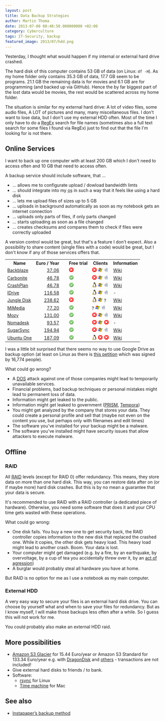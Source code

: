 ```yaml
---
layout: post
title: Data Backup Strategies
author: Martin Thoma
date: 2013-07-08 08:48:50.000000000 +02:00
category: Cyberculture
tags: IT-Security, backup
featured_image: 2013/07/hdd.png
---
```

Yesterday, I thought what would happen if my internal or external hard drive crashed. 

The hard disk of this computer contains 53 GB of data (on Linux: <code>df -H</code>). As my home folder only contains 35.3 GB of data, 17.7 GB seem to be programs. 21.1 GB the remaining data is for movies and 6.1 GB are for programming (and backed up via GitHub). Hence the by far biggest part of the lost data would be movies, the rest would be scattered across my home folder. 

The situation is similar for my external hard drive: A lot of video files, some audio files, A LOT of pictures and many, many miscellaneous files. I don't want to lose data, but I don't use my external HDD often. Most of the time I only have to do a <abbr title="regular expression">RegEx</abbr> search for file names (sometimes also a full text search for some files I found via RegEx) just to find out that the file I'm looking for is not there.

<h2>Online Services</h2>
I want to back up one computer with at least 200 GB which I don't need to access often and 10 GB that need to access often.

A backup service should include software, that ...
<ul>
  <li>... allows me to configurate upload / dowload bandwidth limts</li>
  <li>... should integrate into my <abbr title="operating system">os</abbr> in such a way that it feels like using a hard disk</li>
  <li>... lets me upload files of sizes up to 5 GB</li>
  <li>... uploads in background automatically as soon as my notebook gets an internet connection</li>
  <li>... uploads only parts of files, if only parts changed</li>
  <li>... starts uploading as soon as a file changed</li>
  <li>... creates checksums and compares them to check if files were correctly uploaded</li>
</ul>

A version control would be great, but that's a feature I don't expect. Also a possibility to share content (single files with a code) would be great, but I don't know if any of those services offers that.

<table>
<tr>
  <th>Name</th>
  <th>Euro / Year</th>
  <th>&nbsp;</th>
  <th>Free trial</th>
  <th>Clients</th>
  <th>Information</th>
</tr>
<tr>
  <td><a href="http://www.backblaze.com/">Backblaze</a></td>
  <td style="text-align:right;"><a href="http://www.backblaze.com/de_DE/online-backup-about.html">37.06</a></td>
  <td>&nbsp;</td>
  <td><img src="../images/2013/07/cancel.png" alt="cancel" width="16" height="16" class="alignnone size-full wp-image-73371" /></td>
  <td><img src="../images/2013/07/cancel.png" alt="cancel" width="16" height="16" class="alignnone size-full wp-image-73371" /> <img src="../images/2013/07/windows-icon.png" alt="Windows icon" width="16" height="16" class="size-full wp-image-73321" /> <img src="../images/2013/07/mac-icon.png" alt="Mac - Icon" width="16" height="16" class="size-full wp-image-73331" /></td>
  <td><a href="http://en.wikipedia.org/wiki/Backblaze">Wiki</a></td>
</tr>
<tr>
  <td><a href="http://www.carbonite.com/">Carbonite</a></td>
  <td style="text-align:right;"><a href="http://www.carbonite.com/online-backup/pricing-plans">46.78</a></td>
  <td>&nbsp;</td>
  <td><img src="../images/2013/07/accept.png" alt="accept icon" width="16" height="16" class="size-full wp-image-73351" /></td>
  <td><img src="../images/2013/07/cancel.png" alt="cancel" width="16" height="16" class="alignnone size-full wp-image-73371" /> <img src="../images/2013/07/windows-icon.png" alt="Windows icon" width="16" height="16" class="size-full wp-image-73321" /> <img src="../images/2013/07/mac-icon.png" alt="Mac - Icon" width="16" height="16" class="size-full wp-image-73331" /></td>
  <td><a href="http://en.wikipedia.org/wiki/Carbonite_(online_backup)">Wiki</a></td>
</tr>
<tr>
  <td><a href="http://www.crashplan.com/">CrashPlan</a></td>
  <td style="text-align:right;"><a href="http://www.crashplan.com/consumer/compare.html">46.78</a></td>
  <td>&nbsp;</td>
  <td><img src="../images/2013/07/accept.png" alt="accept icon" width="16" height="16" class="size-full wp-image-73351" /></td>
  <td><img src="../images/2013/07/tux.png" alt="Tux - Icon" width="16" height="16" class="size-full wp-image-73301" /> <img src="../images/2013/07/windows-icon.png" alt="Windows icon" width="16" height="16" class="size-full wp-image-73321" /> <img src="../images/2013/07/mac-icon.png" alt="Mac - Icon" width="16" height="16" class="size-full wp-image-73331" /></td>
  <td><a href="http://en.wikipedia.org/wiki/Crashplan#CrashPlan">Wiki</a></td>
</tr>
<tr>
  <td><a href="https://www.idrive.com/index.html">IDrive</a></td>
  <td style="text-align:right;"><a href="https://www.idrive.com/pricing.htm">116.58</a></td>
  <td>&nbsp;</td>
  <td><img src="../images/2013/07/accept.png" alt="accept icon" width="16" height="16" class="size-full wp-image-73351" /></td>
  <td><img src="../images/2013/07/tux.png" alt="Tux - Icon" width="16" height="16" class="size-full wp-image-73301" /> <img src="../images/2013/07/windows-icon.png" alt="Windows icon" width="16" height="16" class="size-full wp-image-73321" /> <img src="../images/2013/07/mac-icon.png" alt="Mac - Icon" width="16" height="16" class="size-full wp-image-73331" /></td>
  <td>-</td>
</tr>
<tr>
  <td><a href="https://www.jungledisk.com/">Jungle Disk</a></td>
  <td style="text-align:right;"><a href="https://www.jungledisk.com/personal/desktop/pricing/">238.62</a></td>
  <td>&nbsp;</td>
  <td><img src="../images/2013/07/cancel.png" alt="cancel" width="16" height="16" class="alignnone size-full wp-image-73371" /></td>
  <td><img src="../images/2013/07/tux.png" alt="Tux - Icon" width="16" height="16" class="size-full wp-image-73301" /> <img src="../images/2013/07/windows-icon.png" alt="Windows icon" width="16" height="16" class="size-full wp-image-73321" /> ?</td>
  <td><a href="http://en.wikipedia.org/wiki/Jungle_Disk">Wiki</a></td>
</tr>
<tr>
  <td><a href="http://www.mimedia.com/">MiMedia</a></td>
  <td style="text-align:right;"><a href="http://www.mimedia.com/more-space/">77.20</a></td>
  <td>&nbsp;</td>
  <td><img src="../images/2013/07/accept.png" alt="accept icon" width="16" height="16" class="size-full wp-image-73351" /></td>
  <td>? <img src="../images/2013/07/windows-icon.png" alt="Windows icon" width="16" height="16" class="size-full wp-image-73321" /> <img src="../images/2013/07/mac-icon.png" alt="Mac - Icon" width="16" height="16" class="size-full wp-image-73331" /></td>
  <td><a href="http://en.wikipedia.org/wiki/MiMedia">Wiki</a></td>
</tr>
<tr>
  <td><a href="http://mozy.com/">Mozy</a></td>
  <td style="text-align:right;"><a href="http://mozy.com/home/pricing/">131.00</a></td>
  <td>&nbsp;</td>
  <td><img src="../images/2013/07/accept.png" alt="accept icon" width="16" height="16" class="size-full wp-image-73351" /></td>
  <td><img src="../images/2013/07/cancel.png" alt="cancel" width="16" height="16" class="alignnone size-full wp-image-73371" /> <img src="../images/2013/07/windows-icon.png" alt="Windows icon" width="16" height="16" class="size-full wp-image-73321" /> <img src="../images/2013/07/mac-icon.png" alt="Mac - Icon" width="16" height="16" class="size-full wp-image-73331" /></td>
  <td><a href="http://en.wikipedia.org/wiki/Mozy">Wiki</a></td>
</tr>
<tr>
  <td><a href="http://www.nomadesk.com">Nomadesk</a></td>
  <td style="text-align:right;"><a href="http://www.nomadesk.com/pricing/">93.57</a></td>
  <td>&nbsp;</td>
  <td><img src="../images/2013/07/accept.png" alt="accept icon" width="16" height="16" class="size-full wp-image-73351" /></td>
  <td><img src="../images/2013/07/cancel.png" alt="cancel" width="16" height="16" class="alignnone size-full wp-image-73371" /> <img src="../images/2013/07/windows-icon.png" alt="Windows icon" width="16" height="16" class="size-full wp-image-73321" /> <img src="../images/2013/07/cancel.png" alt="cancel" width="16" height="16" class="alignnone size-full wp-image-73371" /></td>
  <td>-</td>
</tr>
<tr>
  <td><a href="https://www.sugarsync.com/">SugarSync</a></td>
  <td style="text-align:right;"><a href="https://www.sugarsync.com/plans/">194.94</a></td>
  <td>&nbsp;</td>
  <td><img src="../images/2013/07/accept.png" alt="accept icon" width="16" height="16" class="size-full wp-image-73351" /></td>
  <td><img src="../images/2013/07/cancel.png" alt="cancel" width="16" height="16" class="alignnone size-full wp-image-73371" /> <img src="../images/2013/07/windows-icon.png" alt="Windows icon" width="16" height="16" class="size-full wp-image-73321" /> <img src="../images/2013/07/mac-icon.png" alt="Mac - Icon" width="16" height="16" class="size-full wp-image-73331" /></td>
  <td><a href="http://en.wikipedia.org/wiki/SugarSync">Wiki</a></td>
</tr>
<tr>
  <td><a href="https://one.ubuntu.com/">Ubuntu One</a></td>
  <td style="text-align:right;"><a href="https://one.ubuntu.com/services/">187.09</a></td>
  <td>&nbsp;</td>
  <td><img src="../images/2013/07/accept.png" alt="accept icon" width="16" height="16" class="size-full wp-image-73351" /></td>
  <td><img src="../images/2013/07/tux.png" alt="Tux - Icon" width="16" height="16" class="size-full wp-image-73301" /> <img src="../images/2013/07/cancel.png" alt="cancel" width="16" height="16" class="alignnone size-full wp-image-73371" /> <img src="../images/2013/07/cancel.png" alt="cancel" width="16" height="16" class="alignnone size-full wp-image-73371" /></td>
  <td><a href="http://en.wikipedia.org/wiki/Ubuntu_One">Wiki</a></td>
</tr>
</table>

I was a little bit surprised that there seems no way to use Google Drive as backup option (at least on Linux as there is <a href="http://www.change.org/en-GB/petitions/google-create-a-native-linux-google-drive-application">this petition</a> which was signed by 16,774 people).

What could go wrong?
<ul>
  <li>A <abbr title="Denial of service"><a href="http://en.wikipedia.org/wiki/Denial-of-service_attack">DOS</a></abbr> attack against one of those companies might lead to temporarily unavailable services.</li>
  <li>Financial problems, bad backup techniques or personal mistakes might lead to permanent loss of data.</li>
  <li>Information might get leaked to the public.</li>
  <li>Information might get leaked to government (<a href="http://en.wikipedia.org/wiki/PRISM_(surveillance_program)">PRISM</a>, <a href="http://en.wikipedia.org/wiki/Tempora">Tempora</a>)</li>
  <li>You might get analyzed by the company that stores your data. They could create a personal profile and sell that (maybe not even on the content you use, but perhaps only with filenames and edit times)</li>
  <li>The software you've installed for your backup might be a malware.</li>
  <li>The software you've installed might have security issues that allow attackers to execute malware.</li>
</ul>

<h2>Offline</h2>
<h3>RAID</h3>
All <a href="http://en.wikipedia.org/wiki/RAID">RAID</a> levels (except for RAID 0) offer redundancy. This means, they store data on more than one hard disk. This way, you can restore data after on (or if maybe more) hard disk crashes. But this is by no mean a guarantee that your data is secure. 

It's recommended to use RAID with a RAID controller (a dedicated piece of hardware). Otherwise, you need some software that does it and your CPU time gets wasted with these operations.

What could go wrong:
<ul>
  <li>One disk fails. You buy a new one to get security back, the RAID controller copies information to the new disk that replaced the crashed one. While it copies, the other disk gets heavy load. This heavy load might lead to another crash. Boom. Your data is lost.</li>
  <li>Your computer might get damaged (e.g. by a fire, by an earthquake, by overvoltage, by a cup of tea you accidentally threw over it, by an <a href="http://www.youtube.com/watch?v=HtTUsOKjWyQ">act of agression</a>)</li>
  <li>A burglar would probably steal all hardware you have at home.</li> 
</ul>

But RAID is no option for me as I use a notebook as my main computer.

<h3>External HDD</h3>
A very easy way to secure your files is an external hard disk drive. You can choose by yourself what and when to save your files for redundancy. But as I know myself, I will make those backups less often after a while. So I guess this will not work for me.

You could probably also make an external HDD raid.

<h2>More possibilities</h2>
<ul>
  <li><a href="http://aws.amazon.com/de/s3/#pricing">Amazon S3 Glacier</a> for 15.44 Euro/year or Amazon S3 Standard for 133.34 Euro/year e.g. with <a href="http://www.dragondisk.com/">DragonDisk</a> and <a href="http://ijaar.com/amazon-s3-tools/">others</a> - transactions are not included!</li>
  <li>Give external hard disks to friends / to bank.</li>
  <li>Software:
    <ul>
      <li><a href="http://en.wikipedia.org/wiki/Rsync">rsync</a> for Linux</li>
      <li><a href="http://en.wikipedia.org/wiki/Time_Machine_(Mac_OS)">Time machine</a> for Mac</li>
    </ul>
  </li>
</ul>

<h2>See also</h2>
<ul>
  <li><a href="http://www.marco.org/2010/11/20/instapapers-backup-method">Instapaper&rsquo;s backup method</a></li>
</ul>
